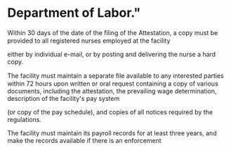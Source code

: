 # Department of Labor."

Within 30 days of the date of the ﬁling of the Attestation, a copy must be provided to all registered nurses employed at the facility

either by individual e-mail, or by posting and delivering the nurse a hard copy.

The facility must maintain a separate ﬁle available to any interested parties within 72 hours upon written or oral request containing a copy of various documents, including the attestation, the prevailing wage determination, description of the facility's pay system

(or copy of the pay schedule), and copies of all notices required by the regulations.

The facility must maintain its payroll records for at least three years, and make the records available if there is an enforcement